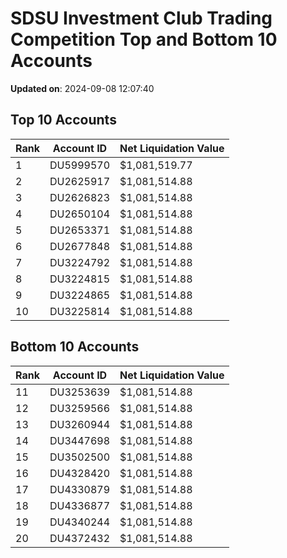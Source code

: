 # SDSU Investment Club Trading Competition Top and Bottom 10 Accounts

**Updated on**: 2024-09-08 12:07:40

## Top 10 Accounts
| Rank | Account ID | Net Liquidation Value |
|------|------------|----------------------|
| 1 | DU5999570 | $1,081,519.77 |
| 2 | DU2625917 | $1,081,514.88 |
| 3 | DU2626823 | $1,081,514.88 |
| 4 | DU2650104 | $1,081,514.88 |
| 5 | DU2653371 | $1,081,514.88 |
| 6 | DU2677848 | $1,081,514.88 |
| 7 | DU3224792 | $1,081,514.88 |
| 8 | DU3224815 | $1,081,514.88 |
| 9 | DU3224865 | $1,081,514.88 |
| 10 | DU3225814 | $1,081,514.88 |

## Bottom 10 Accounts
| Rank | Account ID | Net Liquidation Value |
|------|------------|----------------------|
| 11 | DU3253639 | $1,081,514.88 |
| 12 | DU3259566 | $1,081,514.88 |
| 13 | DU3260944 | $1,081,514.88 |
| 14 | DU3447698 | $1,081,514.88 |
| 15 | DU3502500 | $1,081,514.88 |
| 16 | DU4328420 | $1,081,514.88 |
| 17 | DU4330879 | $1,081,514.88 |
| 18 | DU4336877 | $1,081,514.88 |
| 19 | DU4340244 | $1,081,514.88 |
| 20 | DU4372432 | $1,081,514.88 |
